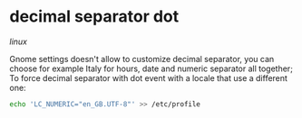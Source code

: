 # decimal separator dot

*linux*

Gnome settings doesn't allow to customize decimal separator, you can choose for example Italy for hours, date and numeric separator all together; To force decimal separator with dot event with a locale that use a different one:

```sh
echo 'LC_NUMERIC="en_GB.UTF-8"' >> /etc/profile
```

